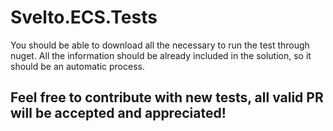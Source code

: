 # Svelto.ECS.Tests

You should be able to download all the necessary to run the test through nuget. All the information should be already included in the solution, so it should be an automatic process.

## Feel free to contribute with new tests, all valid PR will be accepted and appreciated!
